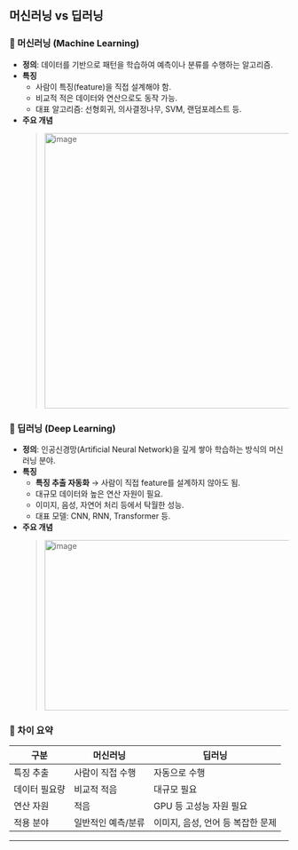 

## 머신러닝 vs 딥러닝

### 📌 머신러닝 (Machine Learning)
- **정의**: 데이터를 기반으로 패턴을 학습하여 예측이나 분류를 수행하는 알고리즘.
- **특징**
  - 사람이 특징(feature)을 직접 설계해야 함.
  - 비교적 적은 데이터와 연산으로도 동작 가능.
  - 대표 알고리즘: 선형회귀, 의사결정나무, SVM, 랜덤포레스트 등.
- **주요 개념**
  > <img width="560" height="496" alt="image" src="https://github.com/user-attachments/assets/b3e26299-a344-424d-af3d-7650e414d9f8" />

### 📌 딥러닝 (Deep Learning)
- **정의**: 인공신경망(Artificial Neural Network)을 깊게 쌓아 학습하는 방식의 머신러닝 분야.
- **특징**
  - **특징 추출 자동화** → 사람이 직접 feature를 설계하지 않아도 됨.
  - 대규모 데이터와 높은 연산 자원이 필요.
  - 이미지, 음성, 자연어 처리 등에서 탁월한 성능.
  - 대표 모델: CNN, RNN, Transformer 등.
- **주요 개념**
  > <img width="514" height="307" alt="image" src="https://github.com/user-attachments/assets/f410ef60-db9f-4523-9d08-14f44bbdd7ef" />

### 🔑 차이 요약
| 구분 | 머신러닝 | 딥러닝 |
|------|-----------|---------|
| 특징 추출 | 사람이 직접 수행 | 자동으로 수행 |
| 데이터 필요량 | 비교적 적음 | 대규모 필요 |
| 연산 자원 | 적음 | GPU 등 고성능 자원 필요 |
| 적용 분야 | 일반적인 예측/분류 | 이미지, 음성, 언어 등 복잡한 문제 |


---

